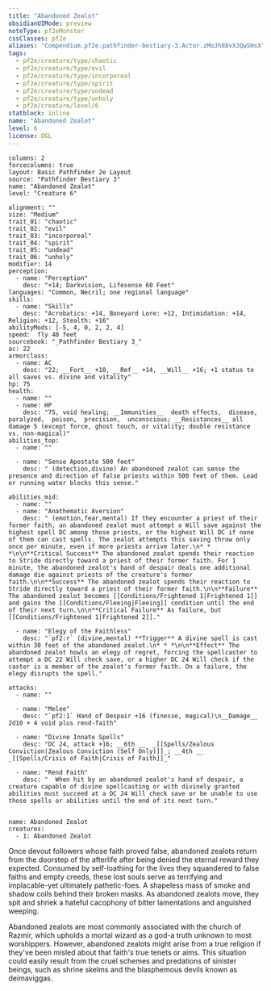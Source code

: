```yaml
---
title: "Abandoned Zealot"
obsidianUIMode: preview
noteType: pf2eMonster
cssClasses: pf2e
aliases: "Compendium.pf2e.pathfinder-bestiary-3.Actor.zMoJh88vXJQwSHsX" 
tags:
  - pf2e/creature/type/chaotic
  - pf2e/creature/type/evil
  - pf2e/creature/type/incorporeal
  - pf2e/creature/type/spirit
  - pf2e/creature/type/undead
  - pf2e/creature/type/unholy
  - pf2e/creature/level/6
statblock: inline
name: "Abandoned Zealot"
level: 6
license: OGL
---
```


```statblock
columns: 2
forcecolumns: true
layout: Basic Pathfinder 2e Layout
source: "Pathfinder Bestiary 3"
name: "Abandoned Zealot"
level: "Creature 6"

alignment: ""
size: "Medium"
trait_01: "chaotic"
trait_02: "evil"
trait_03: "incorporeal"
trait_04: "spirit"
trait_05: "undead"
trait_06: "unholy"
modifier: 14
perception:
  - name: "Perception"
    desc: "+14; Darkvision, Lifesense 60 Feet"
languages: "Common, Necril; one regional language"
skills:
  - name: "Skills"
    desc: "Acrobatics: +14, Boneyard Lore: +12, Intimidation: +14, Religion: +12, Stealth: +16"
abilityMods: [-5, 4, 0, 2, 2, 4]
speed:  fly 40 feet
sourcebook: "_Pathfinder Bestiary 3_"
ac: 22
armorclass:
  - name: AC
    desc: "22; __Fort__ +10, __Ref__ +14, __Will__ +16; +1 status to all saves vs. divine and vitality"
hp: 75
health:
  - name: ""
  - name: HP
    desc: "75, void healing; __Immunities__  death effects,  disease,  paralyzed,  poison,  precision,  unconscious; __Resistances__ all damage 5 (except force, ghost touch, or vitality; double resistance vs. non-magical)"
abilities_top:
  - name: ""

  - name: "Sense Apostate 500 feet"
    desc: " (detection,divine) An abandoned zealot can sense the presence and direction of false priests within 500 feet of them. Lead or running water blocks this sense."

abilities_mid:
  - name: ""
  - name: "Anathematic Aversion"
    desc: " (emotion,fear,mental) If they encounter a priest of their former faith, an abandoned zealot must attempt a Will save against the highest spell DC among those priests, or the highest Will DC if none of them can cast spells. The zealot attempts this saving throw only once per minute, even if more priests arrive later.\n* * *\n\n**Critical Success** The abandoned zealot spends their reaction to Stride directly toward a priest of their former faith. For 1 minute, the abandoned zealot's hand of despair deals one additional damage die against priests of the creature's former faith.\n\n**Success** The abandoned zealot spends their reaction to Stride directly toward a priest of their former faith.\n\n**Failure** The abandoned zealot becomes [[Conditions/Frightened 1|Frightened 1]] and gains the [[Conditions/Fleeing|Fleeing]] condition until the end of their next turn.\n\n**Critical Failure** As failure, but [[Conditions/Frightened 1|Frightened 2]]."

  - name: "Elegy of the Faithless"
    desc: "`pf2:r` (divine,mental) **Trigger** A divine spell is cast within 30 feet of the abandoned zealot.\n* * *\n\n**Effect** The abandoned zealot howls an elegy of regret, forcing the spellcaster to attempt a DC 22 Will check save, or a higher DC 24 Will check if the caster is a member of the zealot's former faith. On a failure, the elegy disrupts the spell."

attacks:
  - name: ""

  - name: "Melee"
    desc: "`pf2:1` Hand of Despair +16 (finesse, magical)\n__Damage__  2d10 + 4 void plus rend-faith"

  - name: "Divine Innate Spells"
    desc: "DC 24, attack +16; __6th __  _[[Spells/Zealous Conviction|Zealous Conviction (Self Only)]]_; __4th __  _[[Spells/Crisis of Faith|Crisis of Faith]]_"

  - name: "Rend Faith"
    desc: "  When hit by an abandoned zealot's hand of despair, a creature capable of divine spellcasting or with divinely granted abilities must succeed at a DC 24 Will check save or be unable to use those spells or abilities until the end of its next turn."
 
```

```encounter-table
name: Abandoned Zealot
creatures:
  - 1: Abandoned Zealot
```



Once devout followers whose faith proved false, abandoned zealots return from the doorstep of the afterlife after being denied the eternal reward they expected. Consumed by self-loathing for the lives they squandered to false faiths and empty creeds, these lost souls serve as terrifying and implacable-yet ultimately pathetic-foes. A shapeless mass of smoke and shadow coils behind their broken masks. As abandoned zealots move, they spit and shriek a hateful cacophony of bitter lamentations and anguished weeping.

Abandoned zealots are most commonly associated with the church of Razmir, which upholds a mortal wizard as a god-a truth unknown to most worshippers. However, abandoned zealots might arise from a true religion if they've been misled about that faith's true tenets or aims. This situation could easily result from the cruel schemes and predations of sinister beings, such as shrine skelms and the blasphemous devils known as deimaviggas.
